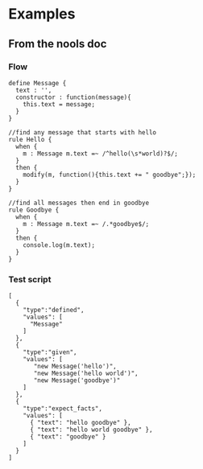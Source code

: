 # Examples

## From the nools doc

### Flow

	define Message {
	  text : '',
	  constructor : function(message){
	    this.text = message;
	  }
	}

	//find any message that starts with hello
	rule Hello {
	  when {
	    m : Message m.text =~ /^hello(\s*world)?$/;
	  }
	  then {
	    modify(m, function(){this.text += " goodbye";});
	  }
	}

	//find all messages then end in goodbye
	rule Goodbye {
	  when {
	    m : Message m.text =~ /.*goodbye$/;
	  }
	  then {
	    console.log(m.text);
	  }
	}

### Test script

	[
	  {
	    "type":"defined",
	    "values": [
	      "Message"
	    ]
	  },
	  {
	    "type":"given",
	    "values": [
	       "new Message('hello')",
	       "new Message('hello world')",
	       "new Message('goodbye')"
	    ]
	  },
	  {
	    "type":"expect_facts",
	    "values": [
	      { "text": "hello goodbye" },
	      { "text": "hello world goodbye" },
	      { "text": "goodbye" }
	    ]
	  }
	]
